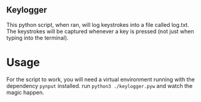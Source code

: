 ## Keylogger
This python script, when ran, will log keystrokes into a file called log.txt. The keystrokes will be captured whenever a key is pressed (not just when typing into the terminal).

# Usage
For the script to work, you will need a virtual environment running with the dependency `pynput` installed.
run `python3 ./keylogger.pyw` and watch the magic happen.
